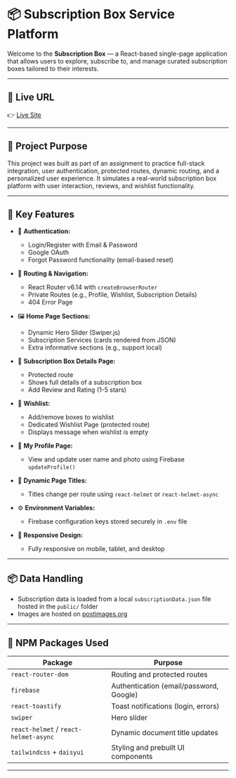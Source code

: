 # 📦 Subscription Box Service Platform

Welcome to the **Subscription Box** — a React-based single-page application that allows users to explore, subscribe to, and manage curated subscription boxes tailored to their interests.

---

## 🔗 Live URL

👉 [Live Site](https://subscription-box-d05fc.web.app/)  

---

## 🎯 Project Purpose

This project was built as part of an assignment to practice full-stack integration, user authentication, protected routes, dynamic routing, and a personalized user experience. It simulates a real-world subscription box platform with user interaction, reviews, and wishlist functionality.

---

## 🚀 Key Features

- 🔐 **Authentication:**
  - Login/Register with Email & Password
  - Google OAuth
  - Forgot Password functionality (email-based reset)

- 🧭 **Routing & Navigation:**
  - React Router v6.14 with `createBrowserRouter`
  - Private Routes (e.g., Profile, Wishlist, Subscription Details)
  - 404 Error Page

- 🖼️ **Home Page Sections:**
  - Dynamic Hero Slider (Swiper.js)
  - Subscription Services (cards rendered from JSON)
  - Extra informative sections (e.g., support local)

- 📝 **Subscription Box Details Page:**
  - Protected route
  - Shows full details of a subscription box
  - Add Review and Rating (1-5 stars)

- 💖 **Wishlist:**
  - Add/remove boxes to wishlist
  - Dedicated Wishlist Page (protected route)
  - Displays message when wishlist is empty

- 👤 **My Profile Page:**
  - View and update user name and photo using Firebase `updateProfile()`

- 🎨 **Dynamic Page Titles:**
  - Titles change per route using `react-helmet` or `react-helmet-async`

- ⚙️ **Environment Variables:**
  - Firebase configuration keys stored securely in `.env` file

- 📱 **Responsive Design:**
  - Fully responsive on mobile, tablet, and desktop

---

## 📦 Data Handling

- Subscription data is loaded from a local `subscriptionData.json` file hosted in the `public/` folder
- Images are hosted on [postimages.org](https://imgbb.com/)

---

## 🧩 NPM Packages Used

| Package               | Purpose                                |
|------------------------|----------------------------------------|
| `react-router-dom`     | Routing and protected routes           |
| `firebase`             | Authentication (email/password, Google) |
| `react-toastify`       | Toast notifications (login, errors)    |
| `swiper`               | Hero slider                            |
| `react-helmet` / `react-helmet-async` | Dynamic document title updates     |
| `tailwindcss` + `daisyui` | Styling and prebuilt UI components  |

---

